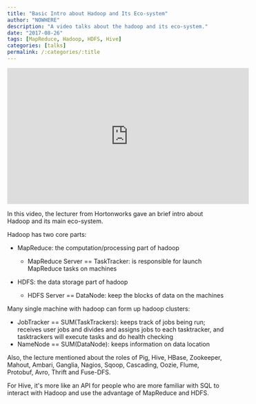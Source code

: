```yaml
---
title: "Basic Intro about Hadoop and Its Eco-system"
author: "NOWHERE"
description: "A video talks about the hadoop and its eco-system."
date: "2017-08-26"
tags: [MapReduce, Hadoop, HDFS, Hive]
categories: [talks]
permalink: /:categories/:title
---
```

<iframe width="560" height="315" src="https://www.youtube.com/embed/OoEpfb6yga8" frameborder="0" allowfullscreen></iframe>

In this video, the lecturer from Hortonworks gave an brief intro about Hadoop and its main eco-system.

Hadoop has two core parts:

* MapReduce: the computation/processing part of hadoop
  * MapReduce Server == TaskTracker: is responsible for launch MapReduce tasks on machines

* HDFS: the data storage part of hadoop
  * HDFS Server == DataNode: keep the blocks of data on the machines

Many single machine with hadoop can form up hadoop clusters:

* JobTracker == SUM(TaskTrackers): keeps track of jobs being run; receives user jobs and divides and assigns jobs to each tasktracker, and tasktrackers will execute tasks and do health checking
* NameNode == SUM(DataNode): keeps information on data location


Also, the lecture mentioned about the roles of Pig, Hive, HBase, Zookeeper, Mahout, Ambari, Ganglia, Nagios, Sqoop, Cascading, Oozie, Flume, Protobuf, Avro, Thrift and Fuse-DFS.

For Hive, it's more like an API for people who are more familiar with SQL to interact with Hadoop and use the advantage of MapReduce and HDFS.

